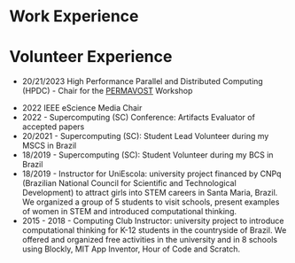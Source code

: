 # Work Experience

# Volunteer Experience

* 20/21/2023 High Performance Parallel and Distributed Computing (HPDC) - Chair for the  [PERMAVOST](https://permavost.github.io/2021.html) Workshop
- 2022       IEEE eScience Media Chair
- 2022 - Supercomputing (SC) Conference: Artifacts Evaluator of accepted papers 
- 20/2021 - Supercomputing (SC): Student Lead Volunteer during my MSCS in Brazil
- 18/2019 - Supercomputing (SC): Student Volunteer during my BCS in Brazil
- 18/2019 - Instructor for UniEscola: university project financed by CNPq (Brazilian National Council for Scientific and Technological Development) to attract girls into STEM careers in Santa Maria, Brazil. We organized a group of 5 students to visit schools, present examples of women in STEM and introduced computational thinking. 
- 2015 - 2018 - Computing Club Instructor: university project to introduce computational thinking for K-12 students in the countryside of Brazil. We offered and organized free activities in the university and in 8 schools using Blockly, MIT App Inventor, Hour of Code and Scratch.
